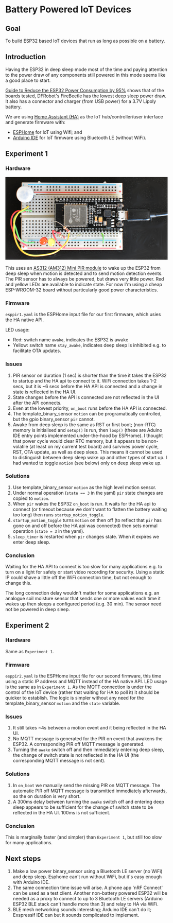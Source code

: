 # Battery Powered IoT Devices

## Goal
To build ESP32 based IoT devices that run as long as possible on a battery. 

## Introduction

Having the ESP32 in deep sleep mode most of the time and paying attention to the power draw of any components still powered in this mode seems like a good place to start.

[Guide to Reduce the ESP32 Power Consumption by 95%](https://diyi0t.com/reduce-the-esp32-power-consumption/) shows that of the boards tested, DFRobot's FireBeetle has the lowest deep sleep power draw. It also has a connector and charger (from USB power) for a 3.7V Lipoly battery. 

We are using [Home Assistant (HA)](https://www.home-assistant.io/) as the IoT hub/controller/user interface and generate firmware with:

 - [ESPHome](https://esphome.io/) for IoT using Wifi; and 
 - [Arduino IDE](https://www.arduino.cc/en/Main/Software_) for IoT firmware using Bluetooth LE (without WiFi). 

## Experiment 1

### Hardware

![ESP-WROOM-32 board with AS312 PIR module](images/ex1.jpg)

This uses an [AS312 (AM312) Mini PIR module](https://unusualelectronics.co.uk/as312-am312-mini-pir-module-review/) to wake up the ESP32 from deep sleep when motion is detected and to send motion detection events. The PIR sensor has to always be powered, but draws very little power. Red and yellow LEDs are available to indicate state. For now I'm using a cheap ESP-WROOM-32 board without particularly good power characteristics.

### Firmware

`esppir1.yaml` is the ESPHome input file for our first firmware, which usies the HA native API.

LED usage:

- Red: switch name `awake`, indicates the ESP32 is awake 
- Yellow: switch name `stay_awake`, indicates deep sleep is inhibited e.g. to facilitate OTA updates. 

### Issues

1. PIR sensor on duration (1 sec) is shorter than the time it takes the ESP32 to startup and the HA api to connect to it. WiFi connection takes 1-2 secs, but it is ~6 secs before the HA API is connected and a change in state is reflected in the HA UI. 
2. State changes before the API is connected are not reflected in the UI after the API connects.
3. Even at the lowest priority, `on_boot` runs before the HA API is connected.
4. The template_binary_sensor `motion` can be programatically controlled, but the gpio binary_sensor `pir` cannot.
5. Awake from deep sleep is the same as RST or first boot; (non-RTC) memory is initialised and `setup()` is run, then `loop()` (these are Aduino IDE entry points implemented under-the-hood by ESPHome). I thought that power cycle would clear RTC memory, but it appears to be non-volatile (at least on my current test board) and survives power cycle, RST, OTA update, as well as deep sleep. This means it cannot be used to distinguish between deep sleep wake up and other types of start up. I had wanted to toggle `motion` (see below) only on deep sleep wake up. 

### Solutions

1. Use template_binary_sensor `motion` as the high level motion sensor.
2. Under normal operation (`state == 3` in the yaml) `pir` state changes are copied to `motion`.
3. When `pir` wakes the ESP32 `on_boot` is run. It waits for the HA api to connect (or timeout because we don't want to flatten the battery waiting too long) then runs `startup_motion_toggle`.
4. `startup_motion_toggle` turns `motion` on then off (to reflect that `pir` has gone on and off before the HA api was connected) then sets normal operation (`state = 3` in the yaml).
5. `sleep_timer` is restarted when `pir` changes state. When it expires we enter deep sleep.

### Conclusion

Waiting for the HA API to connect is too slow for many applications e.g. to turn on a light for safety or start video recording for security. Using a static IP could shave a little off the WiFi connection time, but not enough to change this.

The long connection delay wouldn't matter for some applications e.g. an analogue soil moisture sensor that sends one or more values each time it wakes up then sleeps a configured period (e.g. 30 min). The sensor need not be powered in deep sleep.

## Experiment 2

### Hardware

Same as `Experiment 1`.

### Firmware

`esppir2.yaml` is the ESPHome input file for our second firmware, this time using a static IP address and MQTT instead of the HA native API. LED usage is the same as in `Experiment 1`. As the MQTT connection is under the control of the IoT device (rather that waiting for HA to poll it) it should be quicker to establish. The logic is simpler without any need for the template_binary_sensor `motion` and the `state` variable.

### Issues

1. It still takes ~4s between a motion event and it being reflected in the HA UI.
2. No MQTT message is generated for the PIR on event that awakens the ESP32. A corresponding PIR off MQTT message is generated.
3. Turning the `awake` switch off and then immediately entering deep sleep, the change of switch state is not reflected in the HA UI (the corresponding MQTT message is not sent).   

### Solutions

1. In `on_boot` we manually send the missing PIR on MQTT message. The automatic PIR off MQTT message is transmitted immediately afterwards, so the on duration is very short. 
2. A 300ms delay between turning the `awake` switch off and entering deep sleep appears to be sufficient for the change of switch state to be reflected in the HA UI. 100ms is not sufficient.

### Conclusion

This is marginally faster (and simpler) than `Experiment 1`, but still too slow for many applications.

## Next steps

1. Make a low power binary_sensor using a Bluetooth LE server (no WiFi) and deep sleep. Esphome can't run without WiFi, but it's easy enough with Arduino IDE. 
2. The same connection time issue will arise. A phone app 'nRF Connect' can be used as a test client. Another non-battery powered ESP32 will be needed as a proxy to connect to up to 3 Bluetooth LE servers (Arduino ESP32 BLE stack can't handle more than 3) and relay to HA via WiFi.
3. BLE mesh networking sounds interesting; Arduino IDE can't do it; Exspressif IDE can but it sounds complicated to implement. 
    


